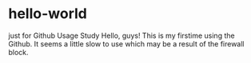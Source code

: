 # hello-world
just for Github Usage Study 
Hello, guys! This is my firstime using the Github. It seems a little slow to use which may be a result of the firewall block.

